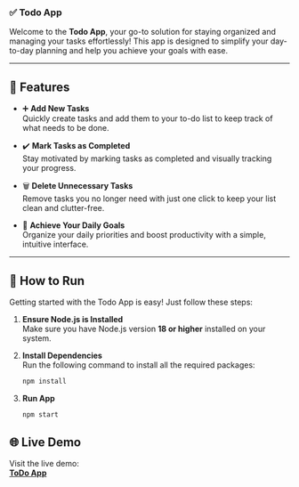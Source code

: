 ### ✅ Todo App

Welcome to the **Todo App**, your go-to solution for staying organized and managing your tasks effortlessly! This app is designed to simplify your day-to-day planning and help you achieve your goals with ease.

---

## 🌟 Features

- ➕ **Add New Tasks**  
  Quickly create tasks and add them to your to-do list to keep track of what needs to be done.

- ✔️ **Mark Tasks as Completed**  
  Stay motivated by marking tasks as completed and visually tracking your progress.

- 🗑️ **Delete Unnecessary Tasks**  
  Remove tasks you no longer need with just one click to keep your list clean and clutter-free.

- 🎯 **Achieve Your Daily Goals**  
  Organize your daily priorities and boost productivity with a simple, intuitive interface.

---

## 🚀 How to Run

Getting started with the Todo App is easy! Just follow these steps:

1. **Ensure Node.js is Installed**  
   Make sure you have Node.js version **18 or higher** installed on your system.

2. **Install Dependencies**  
   Run the following command to install all the required packages:
   ```bash
   npm install
   ```

2. **Run App**  
   ```bash
   npm start
   ```
 ## 🌐 Live Demo  

Visit the live demo:  
[**ToDo App**](https://natamrshn.github.io/react-todo-list/)
